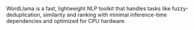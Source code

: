 WordLlama is a fast, lightweight NLP toolkit that handles tasks like fuzzy-deduplication, similarity and ranking with minimal inference-time dependencies and optimized for CPU hardware.
